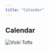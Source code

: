 ```yaml
---
title: "Calendar"
---
```


## Calendar

![Vicki Tofts](/images/flyers/Chod-Vicki-Tofts.jpg "Vicki Tofts")
